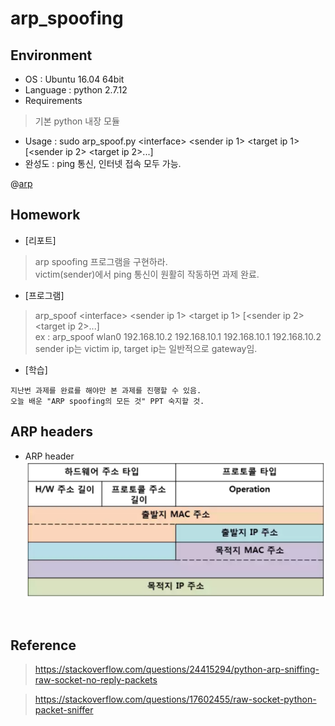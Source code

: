 # arp_spoofing

## Environment
* OS : Ubuntu 16.04 64bit </br>
* Language : python 2.7.12 </br>
* Requirements
> 기본 python 내장 모듈 </br>

* Usage : sudo arp_spoof.py &lt;interface&gt; &lt;sender ip 1&gt; &lt;target ip 1&gt; [&lt;sender ip 2&gt; &lt;target ip 2&gt;...] </br>
* 완성도 : ping 통신, 인터넷 접속 모두 가능.</br>


@[arp](https://www.youtube.com/watch?v=HgCd-OaVj2Q)


## Homework
* [리포트]
> arp spoofing 프로그램을 구현하라.</br>
> victim(sender)에서 ping 통신이 원활히 작동하면 과제 완료.</br>

* [프로그램]
> arp_spoof &lt;interface&gt; &lt;sender ip 1&gt; &lt;target ip 1&gt; [&lt;sender ip 2&gt; &lt;target ip 2&gt;...] </br>
> ex : arp_spoof wlan0 192.168.10.2 192.168.10.1 192.168.10.1 192.168.10.2 </br>
> sender ip는 victim ip, target ip는 일반적으로 gateway임.</br>


* [학습] 
```
지난번 과제를 완료를 해야만 본 과제를 진행할 수 있음.
오늘 배운 "ARP spoofing의 모든 것" PPT 숙지할 것.
```


## ARP headers
- ARP header
![1](https://github.com/st1tch/arp_test/blob/master/arp_header.png)
</br>

## Reference
> [https://stackoverflow.com/questions/24415294/python-arp-sniffing-raw-socket-no-reply-packets    ](https://stackoverflow.com/questions/24415294/python-arp-sniffing-raw-socket-no-reply-packets)    </br>

> [https://stackoverflow.com/questions/17602455/raw-socket-python-packet-sniffer    ](https://stackoverflow.com/questions/17602455/raw-socket-python-packet-sniffer)    </br>

